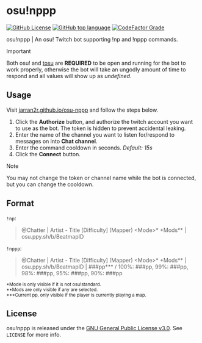 # osu!nppp
[![GitHub License](https://img.shields.io/github/license/jarran2r/osu-nppp)](LICENSE)
[![GitHub top language](https://img.shields.io/github/languages/top/jarran2r/osu-nppp)]()
[![CodeFactor Grade](https://img.shields.io/codefactor/grade/github/jarran2r/osu-nppp)](https://www.codefactor.io/repository/github/jarran2r/osu-nppp/)

osu!nppp | An osu! Twitch bot supporting !np and !nppp commands.
> [!IMPORTANT]
> Both osu! and [tosu](https://tosu.app) are __REQUIRED__ to be open and running for the bot to work properly, otherwise the bot will take an ungodly amount of time to respond and all values will show up as _undefined_.
## Usage
Visit [jarran2r.github.io/osu-nppp](https://jarran2r.github.io/osu-nppp) and follow the steps below.
1. Click the __Authorize__ button, and authorize the twitch account you want to use as the bot. The token is hidden to prevent accidental leaking.
2. Enter the name of the channel you want to listen for/respond to messages on into __Chat channel__.
3. Enter the command cooldown in seconds. _Default: 15s_
4. Click the __Connect__ button.

> [!NOTE]
> You may not change the token or channel name while the bot is connected, but you can change the cooldown.
## Format
`!np`:
> @Chatter | Artist - Title [Difficulty] (Mapper) &lt;Mode&gt;* +Mods** | osu.ppy.sh/b/BeatmapID

`!nppp`:
> @Chatter | Artist - Title [Difficulty] (Mapper) &lt;Mode&gt;* +Mods** | osu.ppy.sh/b/BeatmapID | ###pp*** / 100%: ###pp, 99%: ###pp, 98%: ###pp, 95%: ###pp, 90%: ###pp

<sup>*Mode is only visible if it is not osu!standard.</sup>\
<sup>**Mods are only visible if any are selected.</sup>\
<sup>***Current pp, only visible if the player is currently playing a map.</sup>
## License
osu!nppp is released under the [GNU General Public License v3.0](LICENSE). See `LICENSE` for more info.
